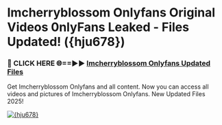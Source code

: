 # Imcherryblossom Onlyfans Original Videos 0nlyFans Leaked - Files Updated! ({hju678})

<h3>🔴 CLICK HERE 🌐==►► <a href="https://tinyurl.com/ms9xzufz" rel="nofollow">Imcherryblossom Onlyfans Updated Files</a></h3>

Get Imcherryblossom Onlyfans and all content. Now you can access all videos and pictures of Imcherryblossom Onlyfans. New Updated Files 2025!

[![{hju678}](https://i.imgur.com/PQ7UWWw.gif)](https://tinyurl.com/ms9xzufz)